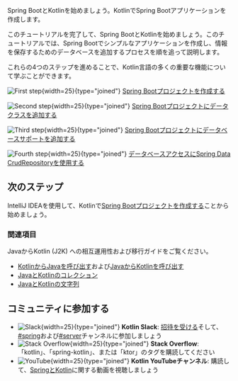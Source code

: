 [//]: # (title: Spring BootとKotlinを始める)

<web-summary>Spring BootとKotlinを始めましょう。KotlinでSpring Bootアプリケーションを作成します。</web-summary>

このチュートリアルを完了して、Spring BootとKotlinを始めましょう。このチュートリアルでは、Spring Bootでシンプルなアプリケーションを作成し、情報を保存するためのデータベースを追加するプロセスを順を追って説明します。

これらの4つのステップを進めることで、Kotlin言語の多くの重要な機能について学ぶことができます。

![First step](icon-1.svg){width=25}{type="joined"} [Spring Bootプロジェクトを作成する](jvm-create-project-with-spring-boot.md)

![Second step](icon-2.svg){width=25}{type="joined"} [Spring Bootプロジェクトにデータクラスを追加する](jvm-spring-boot-add-data-class.md)

![Third step](icon-3.svg){width=25}{type="joined"} [Spring Bootプロジェクトにデータベースサポートを追加する](jvm-spring-boot-add-db-support.md)

![Fourth step](icon-4.svg){width=25}{type="joined"} [データベースアクセスにSpring Data CrudRepositoryを使用する](jvm-spring-boot-using-crudrepository.md)

## 次のステップ

IntelliJ IDEAを使用して、Kotlinで[Spring Bootプロジェクトを作成する](jvm-create-project-with-spring-boot.md)ことから始めましょう。

### 関連項目

JavaからKotlin (J2K) への相互運用性および移行ガイドをご覧ください。

*   [KotlinからJavaを呼び出す](java-interop.md)および[JavaからKotlinを呼び出す](java-to-kotlin-interop.md)
*   [JavaとKotlinのコレクション](java-to-kotlin-collections-guide.md)
*   [JavaとKotlinの文字列](java-to-kotlin-idioms-strings.md)

## コミュニティに参加する

*   ![Slack](slack.svg){width=25}{type="joined"} **Kotlin Slack**: [招待を受ける](https://surveys.jetbrains.com/s3/kotlin-slack-sign-up)そして、[#spring](https://kotlinlang.slack.com/archives/C0B8ZTWE4)および[#server](https://kotlinlang.slack.com/archives/C0B8RC352)チャンネルに参加しましょう
*   ![Stack Overflow](stackoverflow.svg){width=25}{type="joined"} **Stack Overflow**: 「kotlin」、「spring-kotlin」、または「ktor」のタグを購読してください
*   ![YouTube](youtube.svg){width=25}{type="joined"} **Kotlin YouTubeチャンネル**: 購読して、[SpringとKotlin](https://www.youtube.com/playlist?list=PLlFc5cFwUnmxOJL0GSSZ1Vot4KL2Vwe7x)に関する動画を視聴しましょう